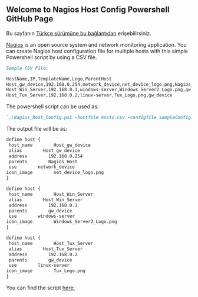 ## Welcome to Nagios Host Config Powershell GitHub Page

Bu sayfanın [Türkçe sürümüne bu bağlantıdan](https://github.com/HCaglar/NagiosHostConfigPowerShell/blob/master/README_TR.md) erişebilirsiniz.

[Nagios](https://www.nagios.org) is an open source system and network monitoring application.
You can create Nagios host configuration file for multiple hosts with this simple Powershell script by using a CSV file.

```markdown
Sample CSV File:

HostName,IP,TemplateName,Logo,ParentHost
Host_gw_device,192.168.0.254,network_device,net_device_logo.png,Nagios_Host
Host_Win_Server,192.168.0.1,windows-server,Windows_Server2_Logo.png,gw_device
Host_Tux_Server,192.168.0.2,linux-server,Tux_Logo.png,gw_device

```

The powershell script can be used as:

```markdown
`.\Nagios_Host_Config.ps1 -hostfile hosts.csv -configfile sampleConfig.txt`
```

The output file will be as:

```markdown
define host {
 host_name        Host_gw_device
 alias        Host_gw_device
 address        192.168.0.254
 parents        Nagios_Host
 use        network_device
icon_image        net_device_logo.png
}

define host {
 host_name        Host_Win_Server
 alias        Host_Win_Server
 address        192.168.0.1
 parents        gw_device
 use        windows-server
icon_image        Windows_Server2_Logo.png
}

define host {
 host_name        Host_Tux_Server
 alias        Host_Tux_Server
 address        192.168.0.2
 parents        gw_device
 use        linux-server
icon_image        Tux_Logo.png
}
```
You can find the script [here:](https://github.com/HCaglar/NagiosHostConfigPowerShell/blob/master/Nagios_Host_Config.ps1)
